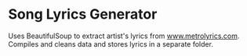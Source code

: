 # Song Lyrics Generator

Uses BeautifulSoup to extract artist's lyrics from www.metrolyrics.com. Compiles and cleans data and stores lyrics in a separate folder.

